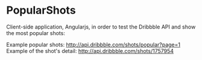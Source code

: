 # PopularShots

Client-side application, Angularjs, in order to test the Dribbble API and show the most popular shots:

Example popular shots: http://api.dribbble.com/shots/popular?page=1
Example of the shot's detail: http://api.dribbble.com/shots/1757954

